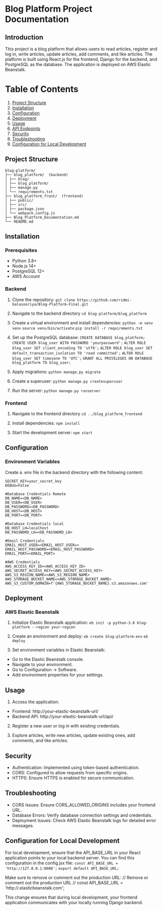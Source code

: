 # Blog Platform Project Documentation

## Introduction

This project is a blog platform that allows users to read articles, register and log in, write articles, update articles, add comments, and like articles. The platform is built using React.js for the frontend, Django for the backend, and PostgreSQL as the database. The application is deployed on AWS Elastic Beanstalk.

# Table of Contents

1. [Project Structure](#project-structure)
2. [Installation](#installation)
3. [Configuration](#configuration)
4. [Deployment](#deployment)
5. [Usage](#usage)
6. [API Endpoints](#aPI-endpoints)
7. [Security](#security)
8. [Troubleshooting](#troubleshooting)
9. [Configuration for Local Development](#configuration-for-local-development)

## Project Structure

```
blog-platform/
├── blog_platform/  (backend)
│ ├── blog/
│ ├── blog_platform/
│ ├── manage.py
│ └── requirements.txt
├── blog_platform_front/  (frontend)
│ ├── public/
│ ├── src/
│ ├── package.json
│ └── webpack.config.js
├── Blog_Platform_Documentation.md
└── README.md

```
## Installation

### Prerequisites

-   Python 3.8+
-   Node.js 14+
-   PostgreSQL 12+
-   AWS Account

### Backend

1. Clone the repository:
   `git clone https://github.com/ridmi-balasooriya/Blog-Platform-Final.git`

2. Navigate to the backend directory
   `cd blog-platform/blog_platform`

3. Create a virtual environment and install dependencies:
   `python -m venv venv`
   `source venv/bin/activate`
   `pip install -r requirements.txt`

4. Set up the PostgreSQL database:
   `CREATE DATABASE blog_platform;`
   `CREATE USER blog_user WITH PASSWORD 'yourpassword';`
   `ALTER ROLE blog_user SET client_encoding TO 'utf8';`
   `ALTER ROLE blog_user SET default_transaction_isolation TO 'read committed';`
   `ALTER ROLE blog_user SET timezone TO 'UTC';`
   `GRANT ALL PRIVILEGES ON DATABASE blog_platform TO blog_user;`

5. Apply migrations:
   `python manage.py migrate`

6. Create a superuser:
   `python manage.py createsuperuser`

7. Run the server:
   `python manage.py runserver`

### Frontend

1. Navigate to the frontend directory
   `cd ../blog_platform_frontend`

2. Install dependencies:
   `npm install`

3. Start the development server:
   `npm start`

## Configuration

### Environment Variables

Create a .env file in the backend directory with the following content:

```
SECRET_KEY=your_secret_key
DEBUG=False

#Database Credentials Remote
DB_NAME=<DB_NAME>
DB_USER=<DB_USER>
DB_PASSWORD=<DB_PASSWORD>
DB_HOST=<DB_HOST>
DB_PORT=<DB_PORT>

#Database Credentials local
DB_HOST_LH=localhost
DB_PASSWORD_LH=<DB_PASSWORD_LH>

#Email Credentials
EMAIL_HOST_USER=<EMAIL_HOST_USER=>
EMAIL_HOST_PASSWORD=<EMAIL_HOST_PASSWORD>
EMAIL_PORT=<EMAIL_PORT>

#AWS Credentials
AWS_ACCESS_KEY_ID=<AWS_ACCESS_KEY_ID>
AWS_SECRET_ACCESS_KEY=<AWS_SECRET_ACCESS_KEY>
AWS_S3_REGION_NAME=<AWS_S3_REGION_NAME>
AWS_STORAGE_BUCKET_NAME=<AWS_STORAGE_BUCKET_NAME>
AWS_S3_CUSTOM_DOMAIN=f'{AWS_STORAGE_BUCKET_NAME}.s3.amazonaws.com'
```

## Deployment

### AWS Elastic Beanstalk

1. Initialize Elastic Beanstalk application:
   `eb init -p python-3.8 blog-platform --region your-region`

2. Create an environment and deploy:
   `eb create blog-platform-env`
   `eb deploy`

3. Set environment variables in Elastic Beanstalk:

-   Go to the Elastic Beanstalk console.
-   Navigate to your environment.
-   Go to Configuration -> Software.
-   Add environment properties for your settings.

## Usage

1. Access the application:

-   Frontend: http://your-elastic-beanstalk-url/
-   Backend API: http://your-elastic-beanstalk-url/api/

2. Register a new user or log in with existing credentials.

3. Explore articles, write new articles, update existing ones, add comments, and like articles.

## Security

-   Authentication: Implemented using token-based authentication.
-   CORS: Configured to allow requests from specific origins.
-   HTTPS: Ensure HTTPS is enabled for secure communication.

## Troubleshooting

-   CORS Issues: Ensure CORS_ALLOWED_ORIGINS includes your frontend URL.
-   Database Errors: Verify database connection settings and credentials.
-   Deployment Issues: Check AWS Elastic Beanstalk logs for detailed error messages.

## Configuration for Local Development

For local development, ensure that the API_BASE_URL in your React application points to your local backend server. You can find this configuration in the config.jsx file:
`const API_BASE_URL = 'http://127.0.0.1:8000';`
`export default API_BASE_URL;`

Make sure to remove or comment out the production URL:
// Remove or comment out the production URL
// const API_BASE_URL = 'http://<backend-url>.elasticbeanstalk.com';

This change ensures that during local development, your frontend application communicates with your locally running Django backend.
